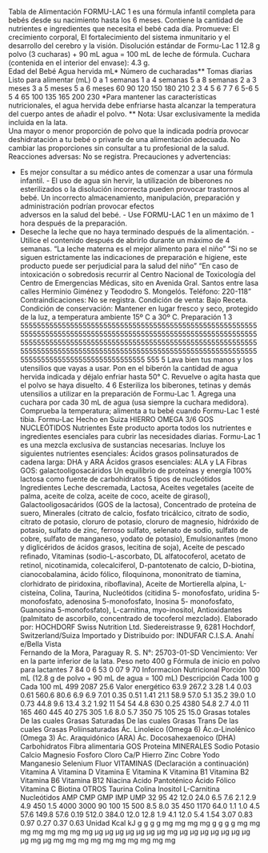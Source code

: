 Tabla de Alimentación
FORMU-LAC  1  es  una  fórmula  infantil  completa  para  bebés  desde  su  nacimiento  hasta  los  6  meses.
Contiene la cantidad de nutrientes e ingredientes que necesita el bebé cada día. Promueve: El crecimiento 
corporal, El fortalecimiento del sistema inmunitario y el desarrollo del cerebro y la visión. 
Disolución estándar de Formu-Lac 1
12.8 g polvo (3 cucharas) + 90 mL agua = 100 mL de leche de fórmula.
Cuchara (contenida en el interior del envase): 4.3 g.  
Edad del Bebé
Agua hervida 
mL*
Número de 
cucharadas**
Tomas diarias
Listo para 
alimentar (mL)
0 a 1 semanas
1 a 4 semanas
5 a 8 semanas
2 a 3 meses
3 a 5 meses
5 a 6 meses
60
90
120
150
180
210
2
3
4
5
6
7
7
6
5-6
5
5
4
65
100
135
165
200
230
*Para  mantener  las  características  nutricionales,  el  agua  hervida  debe  enfriarse  hasta  alcanzar  la 
temperatura  del  cuerpo  antes  de  añadir  el  polvo.  ** Nota:  Usar  exclusivamente  la medida incluida en la lata.  
Una mayor o menor proporción de polvo  que la indicada podría provocar deshidratación a tu bebé o privarle de una 
alimentación adecuada.  No cambiar las proporciones sin consultar a tu profesional de la salud.
Reacciones  adversas:  No se registra.
Precauciones y advertencias:  
- Es   mejor consultar a su médico antes de comenzar a usar una fórmula infantil. - El uso de agua sin hervir, la 
utilización de biberones no esterilizados o la disolución incorrecta pueden provocar trastornos al bebé. Un 
incorrecto   almacenamiento,   manipulación,   preparación   y   administración podrían   provocar   efectos  
adversos  en  la  salud  del  bebé.  -  Use  FORMU-LAC  1  en  un  máximo  de  1 hora  después  de  la  preparación.
- Deseche  la  leche  que  no  haya  terminado  después  de  la  alimentación.  - Utilice  el  contenido  después de 
abrirlo durante  un  máximo  de  4  semanas.
“La leche materna es el mejor alimento para el niño”
“Si no se siguen estrictamente las indicaciones de preparación e higiene, este producto puede ser 
perjudicial para la salud del niño”
“En caso de intoxicación o sobredosis recurrir al Centro Nacional de Toxicología del Centro de 
Emergencias Médicas, sito en Avenida Gral. Santos entre lasa calles Herminio Giménez y Teododro S.
Mongelós. Teléfono: 220-118” 
Contraindicaciones: No se registra. Condición de venta: Bajo Receta. Condición de conservación: 
Mantener en lugar fresco y seco, protegido de la luz, a temperatura ambiente 15º C a 30º C.
Preparación
1
3
555555555555555555555555555555555555555555555555555555555555555555555555555555555555555555555555555555555555555555555555555555555555555555555555555555555555555555555555555555555555555555555555555555555555555555555555555555555555555555555555555555555555555555
555
5
Lava bien tus manos 
y los utensilios que 
vayas a usar.
Pon en el biberón 
la cantidad de agua 
hervida indicada y 
déjalo  enfriar hasta 
50° C.
Revuelve o agita 
hasta que el polvo 
se haya disuelto.
4
6
Esteriliza los biberones, 
tetinas y demás utensilios 
a utilizar en la preparación 
de Formu-Lac 1.
Agrega una cuchara por 
cada 30 mL de agua (usa 
siempre la cuchara 
medidora).
Comprueba la temperatura; 
alimenta a tu bebé cuando 
Formu-Lac 1 esté tibia.
Formu-Lac
Hecho en Suiza
HIERRO        OMEGA 3/6
GOS          
NUCLEÓTIDOS
Nutrientes
Este producto aporta todos los nutrientes e ingredientes 
esenciales para cubrir las necesidades diarias.
Formu-Lac 1 es una mezcla exclusiva de sustancias necesarias. 
Incluye los siguientes nutrientes esenciales:
Ácidos grasos polinsaturados de cadena larga: DHA y ARA
Ácidos grasos esenciales: ALA y LA
Fibras GOS: galactooligosacáridos
Un equilibrio de proteínas y energía
100% lactosa como fuente de carbohidratos
5 tipos de nucleótidos
Ingredientes
Leche descremada, Lactosa, Aceites vegetales (aceite de palma, aceite de colza, 
aceite  de  coco,  aceite  de  girasol),  Galactooligosacáridos  (GOS  de  la  lactosa), 
Concentrado de proteína de suero, Minerales (citrato de calcio, fosfato tricálcico, 
citrato  de  sodio,  citrato  de  potasio,  cloruro  de  potasio,  cloruro  de  magnesio, 
hidróxido de potasio, sulfato de zinc, ferroso sulfato, selenato de sodio, sulfato de 
cobre,  sulfato  de  manganeso,  yodato  de  potasio),  Emulsionantes  (mono  y 
diglicéridos  de  ácidos  grasos,  lecitina  de  soja),  Aceite  de  pescado  reﬁnado, 
Vitaminas (sodio-L-ascorbato, DL alfatocoferol, acetato de retinol, nicotinamida, 
colecalciferol, D-pantotenato de calcio, D-biotina, cianocobalamina, ácido fólico, 
ﬁloquinona, mononitrato de tiamina, clorhidrato de piridoxina, riboﬂavina), Aceite 
de  Mortierella  alpina,  L-cisteína,  Colina,  Taurina,  Nucleótidos  (citidina  5-
monofosfato,  uridina  5-monofosfato,  adenosina  5-monofosfato,  Inosina  5-
monofosfato, Guanosina 5-monofosfato), L-carnitina, myo-inositol, Antioxidantes 
(palmitato de ascorbilo, concentrado de tocoferol mezclado).
Elaborado por: 
HOCHDORF Swiss Nutrition Ltd.
Siedereistrasse 9, 6281 Hochdorf, 
Switzerland/Suiza
Importado y Distribuido por: 
INDUFAR C.I.S.A.  Anahí e/Bella 
Vista  
Fernando de la Mora, Paraguay
R. S. N°: 25703-01-SD
Vencimiento: Ver en la parte inferior de la lata.
Peso neto
400 g
Fórmula de inicio en polvo para lactantes
7 84 0 6 53 0 07 9 70
Informacion Nutricional
Porción 100  mL 
(12.8 g de polvo + 90 mL de agua = 100 mL) 
Descripción 
Cada 100 g
       Cada 100 mL
499
2087
25.6
Valor energético
63.9
267.2
3.28
1.4
0.03
0.61
560.6
80.6
6.9
6.9
7.01
0.35
0.51
1.41
21.1
58.9
57.0
5.1
35.2
39.0
1.0
0.73
44.8
9.6
13.4
3.2
1.92
11
54
54
4.8
630
0.25
4380
54.8
2.7
4.0
11
165
460
445
40
275
305
1.6
8.0
5.7
350
75
105
25
15.0
Grasas totales
De las cuales Grasas 
Saturadas
De las cuales  Grasas 
Trans
De las cuales Grasas 
Poliinsaturadas
   Ác. Linoleico (Omega 6)
   Ác.α-Linolénico  
   (Omega 3)
   Ác.  Araquidónico (ARA)
   Ác. Docosahexaenoico 
  (DHA)
Carbohidratos
Fibra alimentaria
   GOS
Proteina
MINERALES
Sodio
Potasio
Calcio
Magnesio
Fosforo
Cloro
Ca/P
Hierro
Zinc
Cobre
Yodo
Manganesio
Selenium
Fluor
VITAMINAS (Declaración a continuación)
Vitamina A
Vitamina D
Vitamina E
Vitamina K
Vitamina B1
Vitamina B2
Vitamina B6
Vitamina B12
Niacina
Acido Pantoténico
Ácido Fólico
Vitamina C
Biotina
OTROS
Taurina
Colina
Inositol
L-Carnitina
Nucleótidos
AMP
CMP
GMP
IMP
UMP
32
95
42
12.0
24.0
6.5
7.6
2.1
2.9
4.9
450
1.5
4000
3000
90
100
15
500
8.5
8.0
35
450
1170
64.0
1.1
1.0
4.5
57.6
149.8
57.6
0.19
512.0
384.0
12.0
12.8
1.9
4.1
12.0
5.4
1.54
3.07
0.83
0.97
0.27
0.37
0.63
Unidad
Kcal
kJ
g
g
g
g 
mg
mg
mg
mg
g
g
g
g
mg
mg
mg
mg
mg
mg
mg
mg
µg
µg
µg
µg
µg
µg
µg
mg
µg
µg
µg
µg
µg
µg
µg
µg
mg
µg
mg
mg
mg
mg
mg
mg
mg
mg
mg
mg